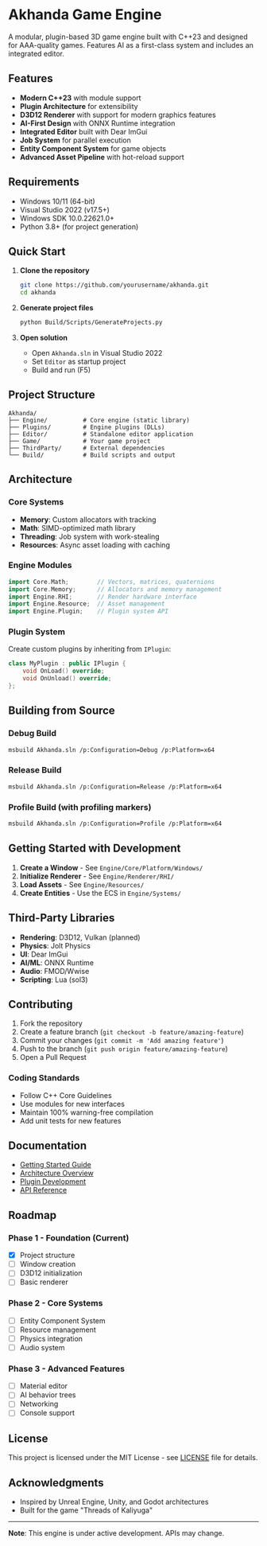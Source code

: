 # Akhanda Game Engine

A modular, plugin-based 3D game engine built with C++23 and designed for AAA-quality games. Features AI as a first-class system and includes an integrated editor.

## Features

- **Modern C++23** with module support
- **Plugin Architecture** for extensibility
- **D3D12 Renderer** with support for modern graphics features
- **AI-First Design** with ONNX Runtime integration
- **Integrated Editor** built with Dear ImGui
- **Job System** for parallel execution
- **Entity Component System** for game objects
- **Advanced Asset Pipeline** with hot-reload support

## Requirements

- Windows 10/11 (64-bit)
- Visual Studio 2022 (v17.5+)
- Windows SDK 10.0.22621.0+
- Python 3.8+ (for project generation)

## Quick Start

1. **Clone the repository**
   ```bash
   git clone https://github.com/yourusername/akhanda.git
   cd akhanda
   ```

2. **Generate project files**
   ```bash
   python Build/Scripts/GenerateProjects.py
   ```

3. **Open solution**
   - Open `Akhanda.sln` in Visual Studio 2022
   - Set `Editor` as startup project
   - Build and run (F5)

## Project Structure

```
Akhanda/
├── Engine/          # Core engine (static library)
├── Plugins/         # Engine plugins (DLLs)
├── Editor/          # Standalone editor application
├── Game/            # Your game project
├── ThirdParty/      # External dependencies
└── Build/           # Build scripts and output
```

## Architecture

### Core Systems
- **Memory**: Custom allocators with tracking
- **Math**: SIMD-optimized math library
- **Threading**: Job system with work-stealing
- **Resources**: Async asset loading with caching

### Engine Modules
```cpp
import Core.Math;        // Vectors, matrices, quaternions
import Core.Memory;      // Allocators and memory management
import Engine.RHI;       // Render hardware interface
import Engine.Resource;  // Asset management
import Engine.Plugin;    // Plugin system API
```

### Plugin System
Create custom plugins by inheriting from `IPlugin`:
```cpp
class MyPlugin : public IPlugin {
    void OnLoad() override;
    void OnUnload() override;
};
```

## Building from Source

### Debug Build
```bash
msbuild Akhanda.sln /p:Configuration=Debug /p:Platform=x64
```

### Release Build
```bash
msbuild Akhanda.sln /p:Configuration=Release /p:Platform=x64
```

### Profile Build (with profiling markers)
```bash
msbuild Akhanda.sln /p:Configuration=Profile /p:Platform=x64
```

## Getting Started with Development

1. **Create a Window** - See `Engine/Core/Platform/Windows/`
2. **Initialize Renderer** - See `Engine/Renderer/RHI/`
3. **Load Assets** - See `Engine/Resources/`
4. **Create Entities** - Use the ECS in `Engine/Systems/`

## Third-Party Libraries

- **Rendering**: D3D12, Vulkan (planned)
- **Physics**: Jolt Physics
- **UI**: Dear ImGui
- **AI/ML**: ONNX Runtime
- **Audio**: FMOD/Wwise
- **Scripting**: Lua (sol3)

## Contributing

1. Fork the repository
2. Create a feature branch (`git checkout -b feature/amazing-feature`)
3. Commit your changes (`git commit -m 'Add amazing feature'`)
4. Push to the branch (`git push origin feature/amazing-feature`)
5. Open a Pull Request

### Coding Standards
- Follow C++ Core Guidelines
- Use modules for new interfaces
- Maintain 100% warning-free compilation
- Add unit tests for new features

## Documentation

- [Getting Started Guide](Documentation/GettingStarted.md)
- [Architecture Overview](Documentation/Architecture/Overview.md)
- [Plugin Development](Documentation/Plugins.md)
- [API Reference](Documentation/API/index.md)

## Roadmap

### Phase 1 - Foundation (Current)
- [x] Project structure
- [ ] Window creation
- [ ] D3D12 initialization
- [ ] Basic renderer

### Phase 2 - Core Systems
- [ ] Entity Component System
- [ ] Resource management
- [ ] Physics integration
- [ ] Audio system

### Phase 3 - Advanced Features
- [ ] Material editor
- [ ] AI behavior trees
- [ ] Networking
- [ ] Console support

## License

This project is licensed under the MIT License - see [LICENSE](LICENSE) file for details.

## Acknowledgments

- Inspired by Unreal Engine, Unity, and Godot architectures
- Built for the game "Threads of Kaliyuga"

---

**Note**: This engine is under active development. APIs may change.